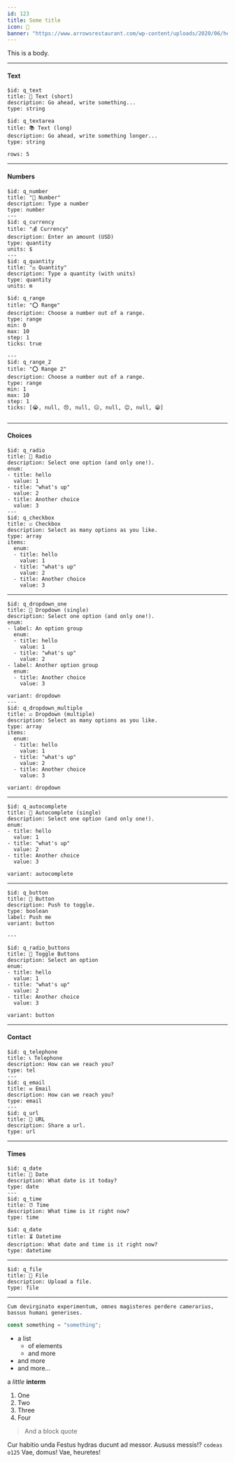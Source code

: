 ```yaml
---
id: 123
title: Some title
icon: 🦀
banner: "https://www.arrowsrestaurant.com/wp-content/uploads/2020/06/healthy.jpg"
---
```


This is a body.

---

#### Text

```question
$id: q_text
title: 📕 Text (short)
description: Go ahead, write something...
type: string
```  

```question
$id: q_textarea
title: 📚 Text (long)
description: Go ahead, write something longer...
type: string

rows: 5
```  

---

#### Numbers

```question
$id: q_number
title: "💯 Number"
description: Type a number
type: number
---
$id: q_currency
title: "💰️ Currency"
description: Enter an amount (USD)
type: quantity
units: $
---
$id: q_quantity
title: "⚖️ Quantity"
description: Type a quantity (with units)
type: quantity
units: m

```


```question
$id: q_range
title: "⭕️ Range"
description: Choose a number out of a range.
type: range
min: 0
max: 10
step: 1
ticks: true

---
$id: q_range_2
title: "⭕️ Range 2"
description: Choose a number out of a range.
type: range
min: 1
max: 10
step: 1
ticks: [😭, null, 😞, null, 😑, null, 😊, null, 😁]


```



---

#### Choices

```question
$id: q_radio
title: 🔘 Radio
description: Select one option (and only one!).
enum: 
- title: hello
  value: 1
- title: "what's up"
  value: 2
- title: Another choice
  value: 3
---
$id: q_checkbox
title: ☑️ Checkbox
description: Select as many options as you like.
type: array
items:
  enum: 
  - title: hello
    value: 1
  - title: "what's up"
    value: 2
  - title: Another choice
    value: 3

```  

---

```question
$id: q_dropdown_one
title: 🔘 Dropdown (single)
description: Select one option (and only one!).
enum: 
- label: An option group
  enum: 
  - title: hello
    value: 1
  - title: "what's up"
    value: 2
- label: Another option group
  enum:    
  - title: Another choice
    value: 3

variant: dropdown  
---
$id: q_dropdown_multiple
title: ☑️ Dropdown (multiple)
description: Select as many options as you like.
type: array
items:
  enum: 
  - title: hello
    value: 1
  - title: "what's up"
    value: 2
  - title: Another choice
    value: 3

variant: dropdown

```  

---

```question
$id: q_autocomplete
title: 🔘 Autocomplete (single)
description: Select one option (and only one!).
enum: 
- title: hello
  value: 1
- title: "what's up"
  value: 2
- title: Another choice
  value: 3

variant: autocomplete  
```  


---

```question
$id: q_button
title: 🔲 Button
description: Push to toggle.
type: boolean
label: Push me 
variant: button

---

$id: q_radio_buttons
title: 🔘 Toggle Buttons
description: Select an option
enum: 
- title: hello
  value: 1
- title: "what's up"
  value: 2
- title: Another choice
  value: 3

variant: button

```  
---

#### Contact

```question
$id: q_telephone
title: 📞 Telephone
description: How can we reach you?
type: tel
---
$id: q_email
title: ✉️ Email
description: How can we reach you?
type: email
---
$id: q_url
title: 🔗 URL
description: Share a url.
type: url
```  

---

#### Times


```question
$id: q_date
title: 📆 Date
description: What date is it today?
type: date
---
$id: q_time
title: ⏰ Time
description: What time is it right now?
type: time
```  


```question
$id: q_date
title: ⏳ Datetime
description: What date and time is it right now?
type: datetime

```  

---

```question
$id: q_file
title: 📁 File
description: Upload a file.
type: file
```  

---


```callout 📈
Cum devirginato experimentum, omnes magisteres perdere camerarius, bassus humani generises.
```


```js
const something = "something";
```


- a list
  - of elements
  - and more
- and more
- and more...

a *little* **interm**

1. One
2. Two
  1. Three
  2. Four
  
> And a block quote

Cur habitio unda Festus hydras ducunt ad messor. Aususs messis!? `codeas o125` Vae, domus! Vae, heuretes!
